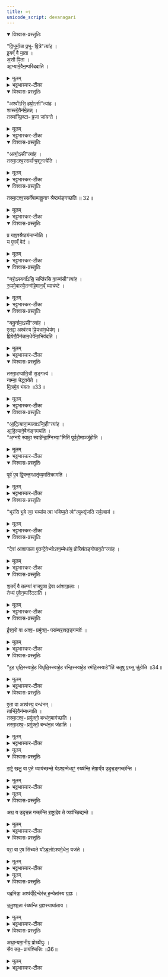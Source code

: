 ```yaml
---
title: ०९
unicode_script: devanagari
---
```


<details open><summary>विश्वास-प्रस्तुतिः</summary>

"वि॒भूर्मा॒त्रा प्र॒भूᳶ पि॒त्रे"त्या॑ह ।  
इ॒यव्ँ वै मा॒ता ।  
अ॒सौ पि॒ता ।  
आ॒भ्यामे॒वैन॒म्परि॑ददाति ।  
</details>

<details><summary>मूलम्</summary>

"वि॒भूर्मा॒त्रा प्र॒भूᳶ पि॒त्रे"त्या॑ह ।  
इ॒यव्ँ वै मा॒ता ।  
अ॒सौ पि॒ता ।  
आ॒भ्यामे॒वैन॒म्परि॑ददाति ।  
</details>

<details><summary>भट्टभास्कर-टीका</summary>

1विभूर्मात्रेति ॥ द्वितीये दिने प्रोक्षणानन्तरं 'विभूर्मात्रा' इत्यादीनि अश्वनामानि अश्वस्य दक्षिणे कर्णे यजमानं वाचयतीति । तानि व्याचष्टे । पृथिवीद्युलोकनिबन्धनविभवनप्रभवननामद्वयसंकीर्तनेन द्यावापृथिव्यां एनं अश्वं परिददाति रक्षार्थं न्यासीकरोति ।  
</details>

<details open><summary>विश्वास-प्रस्तुतिः</summary>

"अश्वो॑ऽसि॒ हयो॒ऽसी"त्या॑ह ।  
शास्त्ये॒वैन॑मे॒तत् ।  
तस्मा॑च्छि॒ष्टाᳶ प्र॒जा जा॑यन्ते ।  
</details>

<details><summary>मूलम्</summary>

"अश्वो॑ऽसि॒ हयो॒ऽसी"त्या॑ह ।  
शास्त्ये॒वैन॑मे॒तत् ।  
तस्मा॑च्छि॒ष्टाᳶ प्र॒जा जा॑यन्ते ।  
</details>

<details><summary>भट्टभास्कर-टीका</summary>

व्यापकत्वविक्रान्तत्वकीर्तनेन तादृग्गुणत्वमस्य शास्ति बोधयति तथा वर्तयितुम् । तस्मादद्यत्वेऽपि सर्वाः प्रजाः शिष्टाः बोधिता जायन्ते ॥
</details>

<details open><summary>विश्वास-प्रस्तुतिः</summary>

"अत्यो॒ऽसी"त्या॑ह ।  
तस्मा॒दश्व॒स्सर्वा॑न्प॒शूनत्ये॑ति ।  
</details>

<details><summary>मूलम्</summary>

"अत्यो॒ऽसी"त्या॑ह ।  
तस्मा॒दश्व॒स्सर्वा॑न्प॒शूनत्ये॑ति ।  
</details>

<details><summary>भट्टभास्कर-टीका</summary>

2अत्य इति ॥ सततगन्तृत्वसंकीर्तनेन सर्वान् पशून् अत्येति सततगामित्वयशसाऽतिक्रामति अश्वः ।  
</details>

<details open><summary>विश्वास-प्रस्तुतिः</summary>

तस्मा॒दश्व॒स्सर्वे॑षाम्पशू॒नाꣳ श्रैष्ठ्य॑ङ्गच्छति ॥ 32॥  
</details>

<details><summary>मूलम्</summary>

तस्मा॒दश्व॒स्सर्वे॑षाम्पशू॒नाꣳ श्रैष्ठ्य॑ङ्गच्छति ॥ 32॥  
</details>

<details><summary>भट्टभास्कर-टीका</summary>

श्रैष्ठ्यमिति । सततगन्तृत्वेन आलस्याभावात्प्रशस्यतमो भवति ।  
</details>

<details open><summary>विश्वास-प्रस्तुतिः</summary>

प्र यश॒श्श्रैष्ठ्य॑माप्नोति ।  
य ए॒वव्ँ वेद॑ ।  
</details>

<details><summary>मूलम्</summary>

प्र यश॒श्श्रैष्ठ्य॑माप्नोति ।  
य ए॒वव्ँ वेद॑ ।  
</details>

<details><summary>भट्टभास्कर-टीका</summary>

एवं वेदिता च यशश्श्रैष्ठ्यं च प्राप्नोति ।  
</details>

<details open><summary>विश्वास-प्रस्तुतिः</summary>

"नरो॒ऽस्यर्वा॑ऽसि॒ सप्ति॑रसि वा॒ज्य॑सी"त्या॑ह ।  
रू॒पमे॒वास्यै॒तन्म॑हि॒मान॒व्ँ व्याच॑ष्टे ।  
</details>

<details><summary>मूलम्</summary>

"नरो॒ऽस्यर्वा॑ऽसि॒ सप्ति॑रसि वा॒ज्य॑सी"त्या॑ह ।  
रू॒पमे॒वास्यै॒तन्म॑हि॒मान॒व्ँ व्याच॑ष्टे ।  
</details>

<details><summary>भट्टभास्कर-टीका</summary>

रूपमेवेति । नाम्नां रूपमेव अश्वस्य महिमानं व्याचष्टे न व्याख्येयम् । कार्याणां नयनसमर्थो नरः । गमनकुशलः अर्वा । सङ्ग्रामेषु समवायकुशलः सप्तिः । वेगवान् वाजीति ।  
</details>

<details open><summary>विश्वास-प्रस्तुतिः</summary>

"ययु॒र्नामा॒ऽसी"त्या॑ह ।  
ए॒तद्वा अश्व॑स्य प्रि॒यन्ना॑म॒धेय॑म् ।  
प्रि॒येणै॒वैन॑न्नाम॒धेये॑ना॒भिव॑दति ।  
</details>

<details><summary>मूलम्</summary>

"ययु॒र्नामा॒ऽसी"त्या॑ह ।  
ए॒तद्वा अश्व॑स्य प्रि॒यन्ना॑म॒धेय॑म् ।  
प्रि॒येणै॒वैन॑न्नाम॒धेये॑ना॒भिव॑दति ।  
</details>

<details><summary>भट्टभास्कर-टीका</summary>

एतद्वा इति । यानशीलो ययुरिति । प्रियेण प्रीणनेन नाम्ना अश्वमभिवदति आभिमुख्येन वदति इष्टे प्रवर्तयति मित्रीकरोतीति यावत् ।  
</details>

<details open><summary>विश्वास-प्रस्तुतिः</summary>

तस्मा॒दप्या॑मि॒त्रौ स॒ङ्गत्य॑ ।  
नाम्ना॒ चेद्ध्वये॑ते ।  
मि॒त्रमे॒व भ॑वतः ॥33॥  
</details>

<details><summary>मूलम्</summary>

तस्मा॒दप्या॑मि॒त्रौ स॒ङ्गत्य॑ ।  
नाम्ना॒ चेद्ध्वये॑ते ।  
मि॒त्रमे॒व भ॑वतः ॥33॥  
</details>

<details><summary>भट्टभास्कर-टीका</summary>

तस्मात् प्रियेण नाम्ना अभिमतेन आह्वयेते चेत् परस्परस्य मित्रं भवतः ॥
</details>

<details open><summary>विश्वास-प्रस्तुतिः</summary>

"आ॒दि॒त्याना॒म्पत्वाऽन्वि॒ही"त्या॑ह ।  
आ॒दि॒त्याने॒वैन॑ङ्गमयति ।  
"अ॒ग्नये॒ स्वाहा॒ स्वाहे॑न्द्रा॒ग्निभ्या॒"मिति॑ पूर्वहो॒माञ्जु॑होति ।  
</details>

<details><summary>मूलम्</summary>

"आ॒दि॒त्याना॒म्पत्वाऽन्वि॒ही"त्या॑ह ।  
आ॒दि॒त्याने॒वैन॑ङ्गमयति ।  
"अ॒ग्नये॒ स्वाहा॒ स्वाहे॑न्द्रा॒ग्निभ्या॒"मिति॑ पूर्वहो॒माञ्जु॑होति ।  
</details>

<details><summary>भट्टभास्कर-टीका</summary>

3पूर्वहोमानिति ॥ आहवनीयविहरणानन्तरं होमान्तरात्पूर्वमेव क्रियमाणत्वात् । अग्नये स्वाहेत्याद्याः पञ्च पूर्वहोमाः । प्रथम उपरिष्टात्स्वाहाकारः । अन्ये पुरस्तात्स्वाहाकाराः ।  
</details>

<details open><summary>विश्वास-प्रस्तुतिः</summary>

पूर्व॑ ए॒व द्वि॒षन्त॒म्भ्रातृ॑व्य॒मति॑क्रामति ।  
</details>

<details><summary>मूलम्</summary>

पूर्व॑ ए॒व द्वि॒षन्त॒म्भ्रातृ॑व्य॒मति॑क्रामति ।  
</details>

<details><summary>भट्टभास्कर-टीका</summary>

पूर्व इति । प्रथमभावी ।  
</details>

<details open><summary>विश्वास-प्रस्तुतिः</summary>

"भूर॑सि भु॒वे त्वा॒ भव्या॑य त्वा भविष्य॒ते त्वे"त्युथ्सृ॑जति सर्व॒त्वाय॑ ।  
</details>

<details><summary>मूलम्</summary>

"भूर॑सि भु॒वे त्वा॒ भव्या॑य त्वा भविष्य॒ते त्वे"त्युथ्सृ॑जति सर्व॒त्वाय॑ ।  
</details>

<details><summary>भट्टभास्कर-टीका</summary>

भूरसीति । पुनरश्वसमीपं गत्वा अनेन मन्त्रेण अश्वं रशनाभ्यां उत्सृजति रशनाबन्धं विमुञ्चति सर्वत्वाय सर्वात्मत्वाय सर्वगामित्वाय वा बन्धस्य तादृशत्वात् ॥
</details>

<details open><summary>विश्वास-प्रस्तुतिः</summary>

"देवा॑ आशापाला ए॒तन्दे॒वेभ्योऽश्व॒म्मेधा॑य॒ प्रोख्षि॑तङ्गोपाय॒ते"त्या॑ह ।  
</details>

<details><summary>मूलम्</summary>

"देवा॑ आशापाला ए॒तन्दे॒वेभ्योऽश्व॒म्मेधा॑य॒ प्रोख्षि॑तङ्गोपाय॒ते"त्या॑ह ।  
</details>

<details><summary>भट्टभास्कर-टीका</summary>

4देवा आशापाला इति रत्निभ्यः परिदानम् ॥
</details>

<details open><summary>विश्वास-प्रस्तुतिः</summary>

श॒तव्ँ वै तल्प्या॑ राजपु॒त्रा दे॒वा आ॑शापा॒लाः ।  
तेभ्य॑ ए॒वैन॒म्परि॑ददाति ।  
</details>

<details><summary>मूलम्</summary>

श॒तव्ँ वै तल्प्या॑ राजपु॒त्रा दे॒वा आ॑शापा॒लाः ।  
तेभ्य॑ ए॒वैन॒म्परि॑ददाति ।  
</details>

<details><summary>भट्टभास्कर-टीका</summary>

तल्प्याः पाणिगृहीत्याः पुत्राः । राज्ञा सह शयनासनार्हा इति केचित् । दिगादित्वात् यत् । इदं शतं अश्वस्य आशापालाः चतसृषु दिक्षु रक्षामन्त्रोक्ता देवा इत्यर्थः । देवनशीलाः देवाः । चतुर्णा शतानामिदमुपलक्षणम्, प्राधान्यादस्योपादानम् । वक्ष्यति 'चतुश्शता रक्षन्ति' इति ॥



सन्ना भवन्तः क्षितिपालपुत्राः सन्नद्धसूताः शतमस्य तल्प्याः ।  
गोपायितारश्शतमेवमुग्राः सन्नाहितास्तादृशसूतयुक्ताः ॥  

वैश्याश्शतं प्रान्तचराः पथस्स्युः वरूथिनस्स्युः शतमेव शूद्राः ।  
तास्स्वैरचारं परिपालयन्तः नावर्तयन्तेऽनुचरन्ति सर्वे ॥  

पृच्छेयुः पथि तेऽश्वमेधविषयं भो ब्राह्मणाः वः कियत्   
मन्त्रब्राह्मणकालवेदनमिति स्युर्वेत्यकिंचिद्विदः ।   
आदेयं तुरगस्य तद्भवनतः स्यात् खाद्यपेयादिकं  
तेषां क्षत्रियवैश्यवेश्मत इह ग्राह्यं कृतान्नं भवेत् ॥  

रथकारगृहेऽश्वस्य वसतस्सायमस्य तु ।  
चतुर्षु पत्सु होतव्याः चतस्रो धृतयः क्रमात् ॥   
</details>

<details open><summary>विश्वास-प्रस्तुतिः</summary>

ई॒श्व॒रो वा अश्व॒ᳶ प्रमु॑क्त॒ᳶ परा॑म्परा॒वत॒ङ्गन्तोः॑ ।  
</details>

<details><summary>मूलम्</summary>

ई॒श्व॒रो वा अश्व॒ᳶ प्रमु॑क्त॒ᳶ परा॑म्परा॒वत॒ङ्गन्तोः॑ ।  
</details>

<details><summary>भट्टभास्कर-टीका</summary>

5तां विधातुमाह - ईश्वर इत्यादि ॥ प्रमुक्तः रशनाबन्धाद्विमुक्तः परां परावतं दूरं गन्तुं ईश्वरः शक्नुयात् । 'उपसर्गच्छन्दसि' इति वतिः, 'ईश्वरे तोसुन्कसुनौ' इति तोसुन् ।  
</details>

<details open><summary>विश्वास-प्रस्तुतिः</summary>

"इ॒ह धृति॒स्स्वाहे॒ह विधृ॑ति॒स्स्वाहे॒ह रन्ति॒स्स्वाहे॒ह रम॑ति॒स्स्वाहे"ति॑ चतृ॒षु प॒थ्सु जु॑होति ॥34॥  
</details>

<details><summary>मूलम्</summary>

"इ॒ह धृति॒स्स्वाहे॒ह विधृ॑ति॒स्स्वाहे॒ह रन्ति॒स्स्वाहे॒ह रम॑ति॒स्स्वाहे"ति॑ चतृ॒षु प॒थ्सु जु॑होति ॥34॥  
</details>

<details><summary>भट्टभास्कर-टीका</summary>

तस्मात् अश्वस्य बन्धनस्थानीयाः 'इह धृतिः' इत्याद्याः धृतयः चतुर्षु पत्सु होतव्याः । अन्त्यलोपवर्णविकारौ छान्दसौ ।  
</details>

<details open><summary>विश्वास-प्रस्तुतिः</summary>

ए॒ता वा अश्व॑स्य॒ बन्ध॑नम् ।  
ताभि॑रे॒वैन॑म्बध्नाति ।  
तस्मा॒दश्व॒ᳶ प्रमु॑क्तो॒ बन्ध॑न॒माग॑च्छति ।  
तस्मा॒दश्व॒ᳶ प्रमु॑क्तो॒ बन्ध॑न॒न्न ज॑हाति ।  
</details>

<details><summary>मूलम्</summary>

ए॒ता वा अश्व॑स्य॒ बन्ध॑नम् ।  
ताभि॑रे॒वैन॑म्बध्नाति ।  
तस्मा॒दश्व॒ᳶ प्रमु॑क्तो॒ बन्ध॑न॒माग॑च्छति ।  
तस्मा॒दश्व॒ᳶ प्रमु॑क्तो॒ बन्ध॑न॒न्न ज॑हाति ।  
</details>

<details><summary>भट्टभास्कर-टीका</summary>

ताभिश्च एनं बध्नाति । तस्मात्प्रमुक्तोपि होमरज्जुबद्धत्वात् बन्धनदेशमागच्छति । आगतश्च बन्धनदेशं यावदुदयं न जहाति तत्रैव वसति ॥
</details>


<details><summary>मूलम्</summary>

रा॒ष्ट्रव्ँ वा अ॑श्वमे॒धः ।  
रा॒ष्ट्रे खलु॒ वा ए॒ते व्याय॑च्छन्ते ।  
येऽश्व॒म्मेध्य॒ꣳ॒ रख्ष॑न्ति ।  
तेषा॒य्ँय उ॒दृच॒ङ्गच्छ॑न्ति ।  
</details>

<details open><summary>विश्वास-प्रस्तुतिः</summary>

रा॒ष्ट्रे खलु॒ वा ए॒ते व्याय॑च्छन्ते॒ येऽश्व॒म्मेध्य॒ꣳ॒ रख्ष॑न्ति॒ तेषा॒य्ँय उ॒दृच॒ङ्गच्छ॑न्ति ।  
</details>

<details><summary>मूलम्</summary>

रा॒ष्ट्रे खलु॒ वा ए॒ते व्याय॑च्छन्ते॒ येऽश्व॒म्मेध्य॒ꣳ॒ रख्ष॑न्ति॒ तेषा॒य्ँय उ॒दृच॒ङ्गच्छ॑न्ति ।  
</details>

<details><summary>भट्टभास्कर-टीका</summary>

6राष्ट्रं वा इत्यादि ॥ राष्ट्रमेव अश्वमेधः सार्वभौमकार्यत्वात् । तस्मात् राष्ट्रनिमित्तं एते व्यायच्छन्ते यतन्ते ये अश्वं मेध्यं रक्षन्ति ।  
</details>


<details><summary>मूलम्</summary>

रा॒ष्ट्रादे॒व ते रा॒ष्ट्रङ्ग॑च्छन्ति ।  
अथ॒ य उ॒दृच॒न्न गच्छ॑न्ति ॥35॥  
रा॒ष्ट्रादे॒व ते व्यव॑च्छिद्यन्ते ।  
</details>

<details open><summary>विश्वास-प्रस्तुतिः</summary>

अथ॒ य उ॒दृच॒न्न गच्छ॑न्ति रा॒ष्ट्रादे॒व ते व्यव॑च्छिद्यन्ते ।  
</details>

<details><summary>मूलम्</summary>

अथ॒ य उ॒दृच॒न्न गच्छ॑न्ति रा॒ष्ट्रादे॒व ते व्यव॑च्छिद्यन्ते ।  
</details>

<details><summary>भट्टभास्कर-टीका</summary>

तस्मात् राष्ट्रमेव रक्षितुं यतन्ते, अरक्षितेऽस्मिन् असार्वभौमत्वप्रसङ्गात्, तस्मात् तेषां मध्ये ये उदृचं समाप्तिं यावदन्तं रक्षाकर्मनिर्वहणं गच्छन्ति ते राष्ट्रात् राष्ट्रस्थानीयाश्वमेधाविघ्नलाभात् राष्ट्रमेव गच्छन्ति सार्वभौमत्वमेव स्थापयन्ति । ल्यब्लोपे पञ्चमी । ये तु उदृचं न गच्छन्ति राष्ट्रादेव ते प्रच्युताः ।  
</details>

<details open><summary>विश्वास-प्रस्तुतिः</summary>

परा॒ वा ए॒ष सि॑च्यते यो॑ऽब॒लो॑ऽश्वमे॒धेन॒ यज॑ते ।  
</details>

<details><summary>मूलम्</summary>

परा॒ वा ए॒ष सि॑च्यते यो॑ऽब॒लो॑ऽश्वमे॒धेन॒ यज॑ते ।  
</details>

<details><summary>भट्टभास्कर-टीका</summary>

तस्मात् यः अबलः बलशून्यः अश्वमेधेन यष्टुमिच्छति सः परासिच्यते विनश्यति, स्वरूपमेव तस्य विनश्यति, न कर्मसिद्ध्यभाव एव ॥
</details>


<details><summary>मूलम्</summary>

यद॒मित्रा॒ अश्व॑व्ँवि॒न्देर॑न् ।  
ह॒न्येता॑स्य य॒ज्ञः ।  

च॒तु॒श्श॒ता र॑ख्षन्ति ।  
य॒ज्ञस्याघा॑ताय ।  

अथा॒न्यमा॒नीय॒ प्रोख्षे॑युः ।  
सैव तत॒ᳶ प्राय॑श्चित्तिः ॥36॥  
</details>

<details open><summary>विश्वास-प्रस्तुतिः</summary>

यद॒मित्रा॒ अश्व॑व्ँवि॒न्देर॑न्न् ह॒न्येता॑स्य य॒ज्ञः ।  

च॒तु॒श्श॒ता र॑ख्षन्ति य॒ज्ञस्याघा॑ताय ।  
</details>

<details><summary>मूलम्</summary>

यद॒मित्रा॒ अश्व॑व्ँवि॒न्देर॑न्न् ह॒न्येता॑स्य य॒ज्ञः ।  

च॒तु॒श्श॒ता र॑ख्षन्ति य॒ज्ञस्याघा॑ताय ।  
</details>

<details><summary>भट्टभास्कर-टीका</summary>

7तत्कथमित्याह - यदिति ॥ यस्मात् अश्वं अस्य दुर्बलस्य अमित्राः विन्देरन् लभेरन् गृह्णीयुः ततो हन्येतास्य यज्ञः, ततो यज्ञहान्या राष्ट्रहानिः, ततोऽस्य स्वरूपमेव प्रच्युतमिति । यद्वा - यद्यमित्राः अश्वं विन्देरन् लभेरन् गृह्णीयुः ततो यज्ञ एव हतस्स्यात् तस्मात् समस्तारिनिराकरणनिपुणाः चतुश्शताः चतुश्शतप्रमाणाः । 'द्विगोः' इति लुक् । पूर्वोक्ताः राजपुत्रादयः अश्वं रक्षन्ति यज्ञस्य केनचिदपि विघातो मा भूदिति ।  
</details>

<details open><summary>विश्वास-प्रस्तुतिः</summary>

अथा॒न्यमा॒नीय॒ प्रोख्षे॑युः ।  
सैव तत॒ᳶ प्राय॑श्चित्तिः ॥36॥  
</details>

<details><summary>मूलम्</summary>

अथा॒न्यमा॒नीय॒ प्रोख्षे॑युः ।  
सैव तत॒ᳶ प्राय॑श्चित्तिः ॥36॥  
</details>

<details><summary>भट्टभास्कर-टीका</summary>

अथ एवं चतुश्शतपुरुषरक्ष्यमाणोऽपि यद्यमित्रगृहीतोऽश्वस्स्यात्, अन्यमश्वं तद्रूपवर्णवयसं मातृमत्त्वादिगुणयुक्तं आनीय प्रोक्षेयुः 'प्रजापतये त्वा जुष्टम्' इत्यादि । सैव ततो दोषात् प्रायश्चित्तिः मोक्षहेतुः कर्म, न तु यज्ञहानिः ॥


इति तैत्तिरीयब्राह्मणे तृतीये अष्टमे अश्वमेधे नवमोऽनुवकः ॥  

</details>

